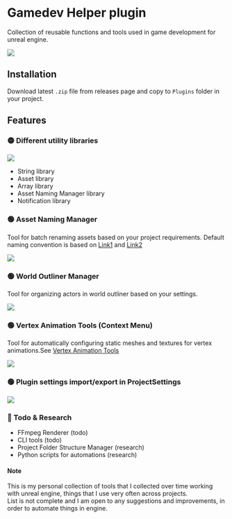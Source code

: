 # Gamedev Helper plugin
Collection of reusable functions and tools used in game development for unreal engine.

![](https://i.ibb.co/DwNhs6q/gamedevhelper-06.png)

## Installation
Download latest `.zip` file from releases page and copy to `Plugins` folder in your project.

## Features

### :yellow_circle: Different utility libraries
![](https://i.ibb.co/zV4W9SP/gamedevhelper-04.png)
- String library
- Asset library
- Array library
- Asset Naming Manager library
- Notification library

### 🟢 Asset Naming Manager
Tool for batch renaming assets based on your project requirements. Default naming convention is based on [Link1](https://docs.unrealengine.com/4.27/en-US/ProductionPipelines/AssetNaming/) and [Link2](https://github.com/Allar/ue5-style-guide)

![](https://i.ibb.co/9tScF78/gamedevhelper-01.png)

### 🟢 World Outliner Manager
Tool for organizing actors in world outliner based on your settings.

![](https://i.ibb.co/d6J3LdH/gamedevhelper-03.png)

### 🟢 Vertex Animation Tools (Context Menu)
Tool for automatically configuring static meshes and textures for vertex animations.See [Vertex Animation Tools](https://docs.unrealengine.com/5.0/en-US/vertex-animation-tool-in-unreal-engine/)

![](https://i.ibb.co/VVWp8y0/gamedevhelper-05.png)

### 🟢 Plugin settings import/export in ProjectSettings

![](https://i.ibb.co/99mStSv/gamedevhelper-07.png)

### 🔴 Todo & Research
- FFmpeg Renderer (todo)
- CLI tools (todo)
- Project Folder Structure Manager (research)
- Python scripts for automations (research)


#### Note
This is my personal collection of tools that I collected over time working with unreal engine, things that I use very often across projects.  
List is not complete and I am open to any suggestions and improvements, in order to automate things in engine.  

